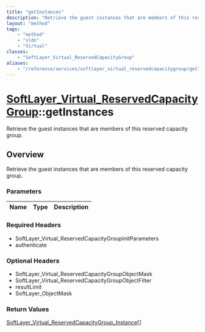 ```yaml
---
title: "getInstances"
description: "Retrieve the guest instances that are members of this reserved capacity group."
layout: "method"
tags:
    - "method"
    - "sldn"
    - "Virtual"
classes:
    - "SoftLayer_Virtual_ReservedCapacityGroup"
aliases:
    - "/reference/services/softlayer_virtual_reservedcapacitygroup/getInstances"
---
```

# [SoftLayer_Virtual_ReservedCapacityGroup](/reference/services/SoftLayer_Virtual_ReservedCapacityGroup)::getInstances

Retrieve the guest instances that are members of this reserved capacity group.


## Overview 
Retrieve the guest instances that are members of this reserved capacity group.

### Parameters 
|Name | Type | Description |
| --- | --- | --- |


### Required Headers
* SoftLayer_Virtual_ReservedCapacityGroupInitParameters
* authenticate

### Optional Headers
* SoftLayer_Virtual_ReservedCapacityGroupObjectMask
* SoftLayer_Virtual_ReservedCapacityGroupObjectFilter
* resultLimit
* SoftLayer_ObjectMask

### Return Values
<a href='/reference/datatypes/SoftLayer_Virtual_ReservedCapacityGroup_Instance'>SoftLayer_Virtual_ReservedCapacityGroup_Instance[] </a>

